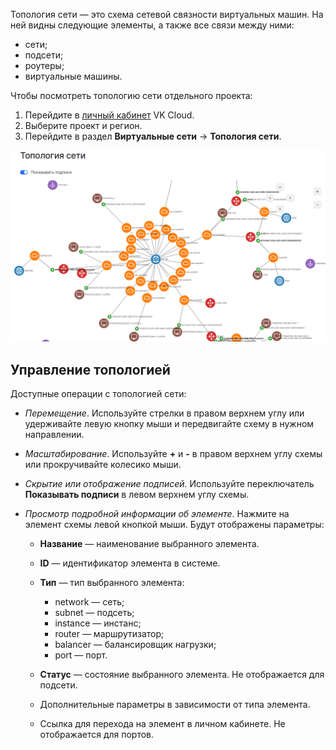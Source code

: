 Топология сети — это схема сетевой связности виртуальных машин. На ней видны следующие элементы, а также все связи между ними:

- сети;
- подсети;
- роутеры;
- виртуальные машины.

Чтобы посмотреть топологию сети отдельного проекта:

1. Перейдите в [личный кабинет](https://mcs.mail.ru/app/) VK Cloud.
1. Выберите проект и регион.
1. Перейдите в раздел **Виртуальные сети** → **Топология сети**.

![](./assets/view-topology-png)

## Управление топологией

Доступные операции с топологией сети:

- *Перемещение*. Используйте стрелки в правом верхнем углу или удерживайте левую кнопку мыши и передвигайте схему в нужном направлении.
- *Масштабирование*. Используйте **+** и **-** в правом верхнем углу схемы или прокручивайте колесико мыши.
- *Скрытие или отображение подписей*. Используйте переключатель **Показывать подписи** в левом верхнем углу схемы.
- *Просмотр подробной информации об элементе*. Нажмите на элемент схемы левой кнопкой мыши. Будут отображены параметры:

  - **Название** — наименование выбранного элемента.
  - **ID** — идентификатор элемента в системе.
  - **Тип** — тип выбранного элемента:

    - network — сеть;
    - subnet — подсеть;
    - instance — инстанс;
    - router — маршрутизатор;
    - balancer — балансировщик нагрузки;
    - port — порт.

  - **Статус** — состояние выбранного элемента. Не отображается для подсети. <!-- todo заполнить возможные статусы-->
  - Дополнительные параметры в зависимости от типа элемента.
  - Ссылка для перехода на элемент в личном кабинете. Не отображается для портов.
